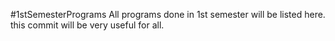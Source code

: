 #1stSemesterPrograms
All programs done in 1st semester will be listed here.
this commit will be very useful for all.